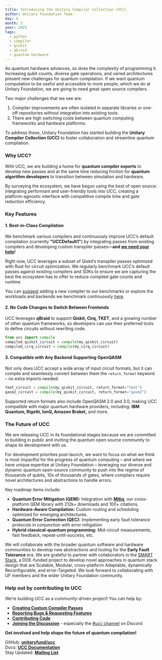 ```yaml
---
title: Introducing the Unitary Compiler Collection (UCC)
author: Unitary Foundation Team
day: 4
month: 3
year: 2025
tags: 
  - python
  - compiler
  - qiskit
  - qbraid
  - quantum hardware
---
```

As quantum hardware advances, so does the complexity of programming it. Increasing qubit counts, diverse gate operations, and varied architectures present new challenges for quantum compilation. If we want quantum computation to be useful and accessible to more people, which we do at Unitary Foundation, we are going to need great open source compilers.

Two major challenges that we see are:

1. Compiler improvements are often isolated in separate libraries or one-off repositories without integration into existing tools.  
2. There are high switching costs between quantum computing frameworks and hardware platforms.

To address these, Unitary Foundation has started building the **Unitary Compiler Collection (UCC)** to foster collaboration and streamline quantum compilation.

### **Why UCC?**

With UCC, we are building a home for **quantum compiler experts** to develop new passes and at the same time reducing friction for **quantum algorithm developers** to transition between simulation and hardware.

By surveying the ecosystem, we have begun using the best of open source: integrating performant and user-friendly tools into UCC, creating a platform-agnostic interface with competitive compile time and gate reduction efficiency. 

### **Key Features**

#### **1\. Best-in-Class Compilation**

We benchmark various compilers and continuously improve UCC’s default compilation (currently **"UCCDefault1"**) by integrating passes from existing compilers and developing custom transpiler passes—**and [we need your help](https://ucc.readthedocs.io/en/latest/contributing.html#proposing-a-new-transpiler-pass)\!**

Right now, UCC leverages a subset of Qiskit’s transpiler passes optimized with Rust for circuit optimization. We regularly benchmark UCC’s default passes against existing compilers and SDKs to ensure we are capturing the best the ecosystem has to offer to reduce compiled gate counts and runtime.

You can [suggest](https://github.com/unitaryfund/ucc/issues/new/choose) adding a new compiler to our benchmarks or explore the workloads and backends we benchmark continuously [here](https://github.com/unitaryfund/ucc/blob/main/benchmarks/scripts/run_benchmarks.sh). 

#### **2\. No Code Changes to Switch Between Frontends**

UCC leverages **qBraid** to support **Qiskit, Cirq, TKET**, and a growing number of other quantum frameworks, so developers can use their preferred tools to define circuits without rewriting code.

```py
from ucc import compile
compiled_qiskit_circuit = compile(my_qiskit_circuit)
compiled_cirq_circuit = compile(my_cirq_circuit)
```

#### **3\. Compatible with Any Backend Supporting OpenQASM**

Not only does UCC accept a wide array of input circuit formats, but it can compile and seamlessly convert between them the `return_format` keyword – no extra imports needed:

```py
tket_circuit = compile(my_qiskit_circuit, return_format="tket")
qasm2_circuit = compile(my_qiskit_circuit, return_format="qasm2")
```

Supported return formats also include OpenQASM 2.0 and 3.0, making UCC compatible with major quantum hardware providers, including: **IBM Quantum, Rigetti, IonQ, Amazon Braket,** and more.

### **The Future of UCC**

We are releasing UCC in its foundational stages because we are committed to building in public and inviting the quantum open source community to shape its development with us. 

For development priorities post-launch, we want to focus on what we think is most impactful for the progress of quantum computing – and where we have unique expertise at Unitary Foundation – leveraging our diverse and dynamic quantum open-source community to push into the regime of thousands of qubits, 10s of thousands of gates, where compilers require novel architectures and abstractions to handle errors.

Key roadmap items include:

* **Quantum Error Mitigation (QEM):** Integration with [**Mitiq**](https://unitary.foundation/posts/2024_mitiq_impact/), our cross-platform QEM library with 212k+ downloads and 100+ citations.  
* **Hardware-Aware Compilation:** Custom routing and scheduling optimized for emerging architectures.  
* **Quantum Error Correction (QEC):** Implementing early fault tolerance protocols in conjunction with error mitigation  
* **Hybrid classical-quantum programming:** Mid-circuit measurements, fast feedback, repeat-until-success, etc. 

We will collaborate with the broader quantum software and hardware communities to develop new abstractions and tooling for the **Early Fault Tolerance** era. We are grateful to partner with collaborators in the [SMART Stack](https://cs.uchicago.edu/news/doe-awards-fred-chong-and-his-national-research-team-7-5m-to-develop-a-smart-software-stack-to-control-quantum-computer-noise/), a DOE-funded project to develop novel approaches in quantum stack design that are Scalable, Modular, cross-platform Adaptable, dynamically Reconfigurable, and error-Targeted. We look forward to collaborating with UF members and the wider Unitary Foundation community.

### **Help out by contributing to UCC**

We’re building UCC as a community-driven project\! You can help by:

* [**Creating Custom Compiler Passes**](https://ucc.readthedocs.io/en/latest/contributing.html#proposing-a-new-transpiler-pass)  
* [**Reporting Bugs & Requesting Features**](https://github.com/unitaryfund/ucc/issues)  
* [**Contributing Code**](https://ucc.readthedocs.io/en/latest/contributing.html#contributing-guide)  
* [**Joining the Discussion**](http://discord.unitary.foundation) - especially the [\#ucc channel](https://discord.com/channels/764231928676089909/1346546840526524427) on Discord

**Get involved and help shape the future of quantum compilation\!**

GitHub: [**unitaryfund/ucc**](https://github.com/unitaryfund/ucc)  
Docs: [**UCC Documentation**](https://ucc.readthedocs.io/)  
Stay Updated: [**Mailing List**](https://bit.ly/uf-signup)
